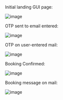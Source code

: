 Initial landing GUI page:

![image](https://github.com/user-attachments/assets/364c35a1-66e4-40f9-9c6a-e38fad358b00)


OTP sent to email entered:

![image](https://github.com/user-attachments/assets/f5c78897-2ec3-431a-8690-4c237f71c533)


OTP on user-entered mail:

![image](https://github.com/user-attachments/assets/ef882a16-4d2e-41cd-a580-958587cc5a58)


Booking Confirmed:

![image](https://github.com/user-attachments/assets/9e8810e3-8737-4bd1-a697-806df4115aeb)


Booking message on mail:

![image](https://github.com/user-attachments/assets/121b591f-31d6-4891-845a-e29dbc4312e0)
